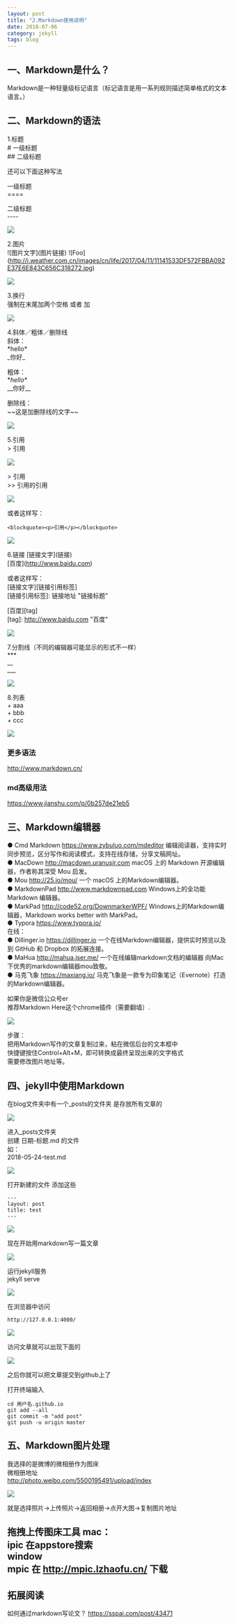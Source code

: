 ```yaml
---
layout: post
title: "2.Markdown使用说明"
date: 2018-07-06
category: jekyll
tags: blog
---
```


## 一、Markdown是什么？

Markdown是一种轻量级标记语言（标记语言是用一系列规则描述简单格式的文本语言。）    

## 二、Markdown的语法

1.标题  
\# 一级标题  
\#\# 二级标题  

还可以下面这种写法  

一级标题  
\====  

二级标题  
\----  

![]({{site.img_link}}/13/01.png)

2.图片  
\!\[图片文字\]\(图片链接\)
\!\[Foo\]\(http://i.weather.com.cn/images/cn/life/2017/04/11/11141533DF572FBBA092E37E6E843C656C318272.jpg)  

![]({{site.img_link}}/13/02.png)

3.换行  
强制在末尾加两个空格 或者 加<br/>  

![]({{site.img_link}}/13/03.png)

4.斜体／粗体／删除线  
斜体：  
\*hello\*  
\_你好\_  

粗体：  
\**hello\**  
\_\_你好\_\_  

删除线：  
\~\~这是加删除线的文字\~\~

![]({{site.img_link}}/13/04.png)


5.引用  
\> 引用  

![]({{site.img_link}}/13/05.png)


\> 引用  
\>\> 引用的引用  

![]({{site.img_link}}/13/06.png)


或者这样写：  

	<blockquote><p>引用</p></blockquote>

![]({{site.img_link}}/13/07.png)


6.链接
\[链接文字\](链接)  
\[百度](http://www.baidu.com)  

或者这样写：  
\[链接文字][链接引用标签]  
\[链接引用标签]: 链接地址 "链接标题"  

\[百度][tag]  
\[tag]: http://www.baidu.com "百度"  

![]({{site.img_link}}/13/08.png)


7.分割线（不同的编辑器可能显示的形式不一样）  
\***  
\__  
\___  

![]({{site.img_link}}/13/09.png)


8.列表  
\+ aaa  
\+ bbb  
\+ ccc  

![]({{site.img_link}}/13/10.png)


### 更多语法
http://www.markdown.cn/
### md高级用法
https://www.jianshu.com/p/0b257de21eb5

## 三、Markdown编辑器


  ● Cmd Markdown https://www.zybuluo.com/mdeditor   编辑阅读器，支持实时同步预览，区分写作和阅读模式，支持在线存储，分享文稿网址。  
  ● MacDown http://macdown.uranusjr.com macOS 上的 Markdown 开源编辑器，作者称其深受 Mou 启发。  
  ● Mou http://25.io/mou/ 一个 macOS 上的Markdown编辑器。  
  ● MarkdownPad http://www.markdownpad.com Windows上的全功能 Markdown 编辑器。  
  ● MarkPad http://code52.org/DownmarkerWPF/  Windows上的Markdown编辑器，Markdown works better with MarkPad。  
  ● Typora https://www.typora.io/  
在线：  
  ● Dillinger.io https://dillinger.io 一个在线Markdown编辑器，提供实时预览以及到 GitHub 和 Dropbox 的拓展连接。  
  ● MaHua http://mahua.jser.me/ 一个在线编辑markdown文档的编辑器 向Mac下优秀的markdown编辑器mou致敬。  
  ● 马克飞象 https://maxiang.io/    马克飞象是一款专为印象笔记（Evernote）打造的Markdown编辑器。  

如果你是微信公众号er   
推荐Markdown Here这个chrome插件（需要翻墙）. 

![]({{site.img_link}}/13/11.png)


步骤：  
把用Markdown写作的文章复制过来，粘在微信后台的文本框中  
快捷键按住Control+Alt+M，即可转换成最终呈现出来的文字格式  
需要修改图片地址等。  

## 四、jekyll中使用Markdown

在blog文件夹中有一个_posts的文件夹 是存放所有文章的  

![]({{site.img_link}}/13/12.png)


进入_posts文件夹  
创建 日期-标题.md 的文件  
如：  
2018-05-24-test.md  

![]({{site.img_link}}/13/13.png)


打开新建的文件 添加这些  

	---
	layout: post
	title: test
	---

![]({{site.img_link}}/13/14.png)


现在开始用markdown写一篇文章  

![]({{site.img_link}}/13/15.png)


运行jekyll服务  
jekyll serve  

![]({{site.img_link}}/13/16.png)


在浏览器中访问  

	http://127.0.0.1:4000/

![]({{site.img_link}}/13/17.png)


访问文章就可以出现下面的  

![]({{site.img_link}}/13/18.png)


之后你就可以把文章提交到github上了  

打开终端输入  

	cd 用户名.github.io
	git add --all
	git commit -m "add post"
	git push -u origin master

## 五、Markdown图片处理

我选择的是微博的微相册作为图床  
微相册地址   
http://photo.weibo.com/5500195491/upload/index 

![]({{site.img_link}}/13/19.png)


就是选择照片->上传照片->返回相册->点开大图->复制图片地址  

**拖拽上传图床工具**
mac：  
ipic 在appstore搜索  
window  
mpic 在 http://mpic.lzhaofu.cn/ 下载  
---

## 拓展阅读
如何通过markdown写论文？ https://sspai.com/post/43471  
